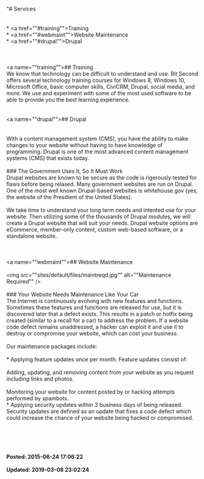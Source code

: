 "# Services<br /><br /><br />* <a href=""#training"">Training</a><br />* <a href=""#webmaint"">Website Maintenance</a><br />* <a href=""#drupal"">Drupal</a><br /><br /><br /><br /><a name=""training""></a>## Training<br /> We know that technology can be difficult to understand and use.  Bit Second offers several technology training courses for Windows 8, Windows 10, Microsoft Office, basic computer skills, CiviCRM, Drupal, social media, and more. We use and experiment with some of the most used software to be able to provide you the best learning experience. <br /><br /><br /><a name=""drupal""></a>## Drupal<br /><br /><br /> With a content management system (CMS), you have the ability to make changes to your website without having to have knowledge of programming.  Drupal is one of the most advanced content management systems (CMS) that exists today.<br /><br />### The Government Uses It, So It Must Work<br /> Drupal websites are known to be secure as the code is rigerously tested for flaws before being relased. Many government websites are run on Drupal.  One of the most well known Drupal-based websites is whitehouse.gov (yes, the website of the Presdient of the United States).<br /><br /> We take time to understand your long term needs and intented use for your website. Then utilizing some of the thousands of Drupal modules, we will create a Drupal website that will suit your needs.  Drupal website options are eCommerce, member-only content, custom web-based software,  or a standalone website.<br /><br /><br /><br /><a name=""webmaint""></a>## Website Maintenance<br /><br /><img src=""sites/default/files/maintreqd.jpg"" alt=""Maintenance  Required"" /><br /><br />### Your Website Needs Maintenance Like Your Car<br />The Internet is continuously evolving with new features and functions.  Sometimes these features and functions are released for use, but it is discovered later that a defect exists.  This results in a patch or hotfix being created (similar to a recall for a car) to address the problem.   If a website code defect remains unaddressed, a hacker can exploit it and use it to destroy or compromise your website, which can cost your business.<br /><br />Our maintenance packages include:<br /><br />* Applying feature updates once per month. Feature updates consist of:<br /><br />Adding, updating, and removing content from your website as you request including links and photos.<br /><br />Monitoring your website for content posted by or hacking attempts performed by spambots.<br />* Applying security updates within 3 business days of being released.  Security updates are defined as an update that fixes a code defect which could increase the chance of your website being hacked or compromised.<br /><br /><br /><br /><br /><br />**Posted: 2015-06-24 17:06:22** <br /><br />**Updated: 2019-03-08 23:02:24** <br /><br />
